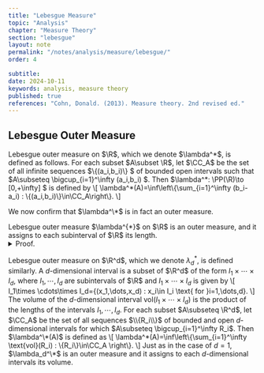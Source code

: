 ```yaml
---
title: "Lebesgue Measure"
topic: "Analysis"
chapter: "Measure Theory"
section: "lebesgue"
layout: note
permalink: "/notes/analysis/measure/lebesgue/"
order: 4

subtitle: 
date: 2024-10-11
keywords: analysis, measure theory
published: true
references: "Cohn, Donald. (2013). Measure theory. 2nd revised ed."
---
```


## Lebesgue Outer Measure

<div class='definition' name='Lebesgue outer measure'>
Lebesgue outer measure on $\R$, which we denote $\lambda^*$, is defined as follows. For each subset $A\subset \R$, let $\CC_A$ be the set of all infinite sequences $\{(a_i,b_i)\} $ of bounded open intervals such that $A\subseteq \bigcup_{i=1}^\infty (a_i,b_i) $. Then $\lambda^*: \PP(\R)\to [0,+\infty] $  is defined by
\[
\lambda^*(A)=\inf\left\{\sum_{i=1}^\infty (b_i-a_i) : \{(a_i,b_i)\}\in\CC_A\right\}.
\] 
</div>

We now confirm that $\lambda^\*$ is in fact an outer measure. 

<div class='proposition' name='𝜆* is an outer measure'>
Lebesgue outer measure $\lambda^{*}$ on $\R$ is an outer measure, and it assigns to each subinterval of $\R$ its length. 
</div>

<details class='proof'>
<summary>Proof.</summary>
We first verify that $\lambda^*$ is an outer measure. The relation $\lambda^*(\emptyset)=0$ holds, since for each $\varepsilon>0$ there is a sequence $\{(a_i,b_i)\}$ of open intervals (whose union necessarily includes $\emptyset$) such that $\sum_{i=1}^\infty (b_i-a_i)<\varepsilon$. That is,
\[
\lambda^*(\emptyset)=\inf\left\{\sum_{i=1}^\infty (b_i-a_i) : \emptyset\subseteq\bigcup_{i=1}^\infty (a_i,b_i)\right\}=0,
\]
since any open interval trivially covers $\emptyset$ and taking the infimum of the sums of the length of all the candidate open sets is equivalent to requiring that $\sum_{i=1}^\infty (b_i-a_i)<\varepsilon$. For the monotonicity of $\lambda^*$, note that if $A\subseteq B$, then each sequence of open intervals that covers $B$ also covers $A$ and so $\lambda^*(A)\leq \lambda^*(B)$. Now consider the countable subadditivity of $\lambda^*$. Let $\{A_n\}_{n=1}^\infty$ be an arbitrary sequence of subsets of $\R$. If $\sum_{n=1}^\infty \lambda^*(A_n)=+\infty$, then $\lambda^*\left(\bigcup_{n=1}^\infty A_n\right)\leq \sum_{n=1}^\infty\lambda^*(A_n)$ certainly holds. Then suppose that $\sum_{n=1}^\infty \lambda^*(A_n)<+\infty$ and let $\varepsilon>0$. For each $n$, choose a sequence $\{(a_{n,i},b_{n,i})\}_{i=1}^\infty$ that covers $A_n$ and satisfies
\[
 \sum_{i=1}^\infty (b_{n,i}-a_{n,i})<\lambda^*(A_n)+\frac{\varepsilon}{2^n}.
\]
If we now combine these sequences into one sequence $\{(a_j,a_j)\}$, then this combined sequence satisfies
\[
\bigcup_{n=1}^\infty A_n\subseteq \bigcup_{j=1}^\infty (a_j,b_j)
\]
and
\[
\sum_{j=1}^\infty (b_j-a_j)<\sum_{n=1}^\infty \left(\lambda^*(A_n)+\frac{\varepsilon}{2^n}\right)=\sum_{n=1}^\infty \lambda^*(A_n)+\varepsilon. 
\]
These relations, together with the fact that $\varepsilon$ is arbitrary, imply that $\lambda^*(\bigcup_{n=1}^\infty A_n)\leq \sum_{n=1}^\infty\lambda^*(A_n)$. Thus $\lambda^*$ is an outer measure. 

<br><br>
We now compute the outer measure of the subintervals of $\R$. First consider the closed bounded interval $[a,b]$. It is easy to see that $\lambda^*([a,b])\leq b-a$ (cover $[a,b]$ with sequences of open intervals in which the first interval is barely larger than $[a,b]$ and the sum of the lengths of the other intervals is very small). For the reverse inequality, let $\{(a_i,b_i)\}$ be a sequence of bounded open intervals whose union includes $[a,b]$. Since $[a,b]$ is compact, there exists $n\in\N$ such that $[a,b]\subseteq \bigcup_{i=1}^n(a_i,b_i)$. It is easy to check that $b-a\leq \sum_{i=1}^\infty (b_i-a_i)$. Since $\{(a_i,b_i)\}$ was arbitrary, it follows that $b-a\leq \lambda^*([a,b]) and hence $\lambda^*([a,b])=b-a$. 
</details>

Lebesgue outer measure on $\R^d$, which we denote $\lambda_d^*$, is defined similarly. A $d$-dimensional interval is a subset of $\R^d$ of the form $I_1\times \cdots\times I_d$, where $I_1,\cdots,I_d$ are subintervals of $\R$ and $I_1\times \cdots\times I_d$ is given by
\\[
    I_1\times \cdots\times I_d=\{(x_1,\dots,x_d) : x_i\in I_i \text{ for }i=1,\dots,d\}.
\\]
The volume of the $d$-dimensional interval $\text{vol}(I_1\times\cdots\times I_d)$ is the product of the lengths of the intervals $I_1,\cdots,I_d$. For each subset $A\subseteq \R^d$, let $\CC_A$ be the set of all sequences $\\{R_i\\}$ of bounded and open $d$-dimensional intervals for which $A\subseteq \bigcup_{i=1}^\infty R_i$. Then $\lambda^\*(A)$ is defined as
\\[
    \lambda^\*(A)=\inf\left\\{\sum_{i=1}^\infty \text{vol}(R_i) : \\{R_i\\}\in\CC_A \right\\}.
\\]
Just as in the case of $d=1$, $\lambda_d^\*$ is an outer measure and it assigns to each $d$-dimensional intervals its volume. 